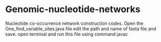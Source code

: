 # Genomic-nucleotide-networks
Nucleotide co-occurrence network construction codes.
Open the One_find_variable_sites.java file
edit the path and name of fasta file and save.
open terminal and run this file using command javac
